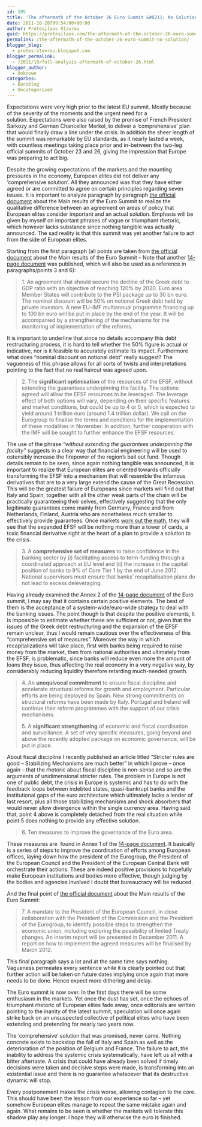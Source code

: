 ```yaml
---
id: 195
title: 'The aftermath of the October 26 Euro Summit &#8211; No Solution'
date: 2011-10-28T09:54:00+00:00
author: Protesilaos Stavrou
guid: https://protesilaos.com/the-aftermath-of-the-october-26-euro-summit-no-solution/
permalink: /the-aftermath-of-the-october-26-euro-summit-no-solution/
blogger_blog:
  - protes-stavrou.blogspot.com
blogger_permalink:
  - /2011/10/full-analysis-aftermath-of-october-26.html
blogger_author:
  - Unknown
categories:
  - Euroblog
  - Uncategorized
---
```

Expectations were very high prior to the latest EU summit. Mostly because of the severity of the moments and the urgent need for a solution.&nbsp;Expectations were also raised by the promise of French President Sarkozy and German Chancellor Merkel, to deliver a &#8216;comprehensive&#8217; plan that would finally draw a line under the crisis. In addition the sheer length of the summit was remarkable by EU standards, as it nearly lasted a week, with countless meetings taking place prior and in-between the two-leg official summits of October 23 and 26, giving the impression that Europe was preparing to act big.

Despite the growing expectations of the markets and the mounting pressures in the economy, European elites did not deliver any &#8216;comprehensive solution&#8217;. All they announced was that they have either agreed or are committed to agree on certain principles regarding seven issues. It is important to analyze paragraph by paragraph [the official document](http://www.consilium.europa.eu/uedocs/cms_data/docs/pressdata/en/ec/125645.pdf) about the Main results of the Euro Summit to realize the qualitative difference between an agreement on areas of policy that European elites consider important and an actual solution. Emphasis will be given by myself on important phrases of vague or triumphant rhetoric, which however lacks substance since nothing tangible was actually announced. The sad reality is that this summit was yet another failure to act from the side of European elites.

Starting from the first paragraph (all points are taken from [the official document](http://www.consilium.europa.eu/uedocs/cms_data/docs/pressdata/en/ec/125645.pdf) about the Main results of the Euro Summit &#8211; Note that another [14-page document](http://www.consilium.europa.eu/uedocs/cms_data/docs/pressdata/en/ec/125644.pdf) was published, which will also be used as a reference in paragraphs/points 3 and 6):
  


<blockquote class="tr_bq">
  1. An agreement that should secure the decline of the Greek debt to GDP ratio with an objective of reaching 120% by 2020. Euro area Member States will contribute to the PSI package up to 30 bn euro. The nominal discount will be 50% on notional Greek debt held by private investors. A new EU-IMF multiannual programme financing up to 100 bn euro will be put in place by the end of the year. It will be accompanied by a strengthening of the mechanisms for the monitoring of implementation of the reforms. </p>
</blockquote>

It is important to underline that since no details accompany this debt restructuring process, it is hard to tell whether the 50% figure is actual or indicative, nor is it feasible to accurately estimate its impact. Furthermore what does &#8220;nominal discount on notional debt&#8221; really suggest? The vagueness of this phrase allows for all sorts of twists and interpretations pointing to the fact that no real haircut was agreed upon.
  


<blockquote class="tr_bq">
  2. The <b>significant optimisation</b> of the resources of the EFSF, without extending the guarantees underpinning the facility. The options agreed will allow the EFSF resources to be leveraged. The leverage effect of both options will vary, depending on their specific features and market conditions, but could be up to 4 or 5, which is expected to yield around 1 trillion euro (around 1.4 trillion dollar). We call on the Eurogroup to finalise the terms and conditions for the implementation of these modalities in November. In addition, further cooperation with the IMF will be sought to further enhance the EFSF resources.</p>
</blockquote>

The use of the phrase _&#8220;without extending the guarantees underpinning the facility&#8221;_ suggests in a clear way that financial engineering will be used to ostensibly increase the firepower of the region&#8217;s bail out fund. Though details remain to be seen, since again nothing tangible was announced, it is important to realize that European elites are oriented towards officially transforming the EFSF into a mechanism that will resemble the infamous derivatives that are to a very large extend the cause of the Great Recession. This will be the greatest failure of Europeans since markets will find out that Italy and Spain, together with all the other weak parts of the chain will be practically guaranteeing their selves, effectively suggesting that the only legitimate guarantees come mainly from Germany, France and from Netherlands, Finland, Austria who are nonetheless much smaller to effectively provide guarantees. Once markets [work out the math](http://www.zerohedge.com/news/why-doing-math-behind-efsf-insurance-policy-leads-willem-buiter-conclude-it-not-bazooka-pea-sho), they will see that the expanded EFSF will be nothing more than a tower of cards, a toxic financial derivative right at the heart of a plan to provide a solution to the crisis. 
  


<blockquote class="tr_bq">
  3. A <b>comprehensive set of measures</b> to raise confidence in the banking sector by (i) facilitating access to term-funding through a coordinated approach at EU level and (ii) the increase in the capital position of banks to 9% of Core Tier 1 by the end of June 2012. National supervisors must ensure that banks&#8217; recapitalisation plans do not lead to excess deleveraging.</p>
</blockquote>

Having already examined the Annex 2 of the [14-page document](http://www.consilium.europa.eu/uedocs/cms_data/docs/pressdata/en/ec/125644.pdf) of the Euro summit, I may say that it contains certain positive elements. The best of them is the acceptance of a system-wide/euro-wide strategy to deal with the banking issues. The point though is that despite the positive elements, it is impossible to estimate whether these are sufficient or not, given that the issues of the Greek debt restructuring and the expansion of the EFSF remain unclear, thus I would remain cautious over the effectiveness of this &#8220;comprehensive set of measures&#8221;. Moreover the way in which recapitalizations will take place, first with banks being required to raise money from the market, then from national authorities and ultimately from the EFSF, is problematic, since banks will reduce even more the amount of loans they issue, thus affecting the real economy in a very negative way, by considerably reducing liquidity therefore retarding much-needed growth.
  


<blockquote class="tr_bq">
  4. An <b>unequivocal commitment</b> to ensure fiscal discipline and accelerate structural reforms for growth and employment. Particular efforts are being deployed by Spain. New strong commitments on structural reforms have been made by Italy. Portugal and Ireland will continue their reform programmes with the support of our crisis mechanisms.</p> 
  
  <p>
    5. A <b>significant strengthening</b> of economic and fiscal coordination and surveillance. A set of very specific measures, going beyond and above the recently adopted package on economic governance, will be put in place.
  </p>
</blockquote>

About fiscal discipline I recently published an article titled &#8220;Stricter rules are good &#8211; Stabilizing Mechanisms are much better&#8221; in which I prove &#8211; once again &#8211; that the rhetoric about fiscal discipline is non-sense and so are the arguments of unidimensional stricter rules. The problem in Europe is not one of public debt, the crisis in Europe is systemic and has to do with the feedback loops between indebted states, quasi-bankrupt banks and the institutional gaps of the euro architecture which ultimately lacks a lender of last resort, plus all those stabilizing mechanisms and shock absorbers that would never allow divergence within the single currency area. Having said that, point 4 above is completely detached from the real situation while point 5 does nothing to provide any effective solution.
  


<blockquote class="tr_bq">
  6. Ten measures to improve the governance of the Euro area. </p>
</blockquote>

These measures are&nbsp; found in Annex 1 of the [14-page document](http://www.consilium.europa.eu/uedocs/cms_data/docs/pressdata/en/ec/125644.pdf). It basically is a series of steps to improve the coordination of efforts among European offices, laying down how the president of the Eurogroup, the President of the European Council and the President of the European Central Bank will orchestrate their actions. These are indeed positive provisions to hopefully make European institutions and bodies more effective, though judging by the bodies and agencies involved I doubt that bureaucracy will be reduced. 

And the final point of [the official document](http://www.consilium.europa.eu/uedocs/cms_data/docs/pressdata/en/ec/125645.pdf) about the Main results of the Euro Summit:
  


<blockquote class="tr_bq">
  7. A mandate to the President of the European Council, in close collaboration with the President of the Commission and the President of the Eurogroup, to identify possible steps to strengthen the economic union, including exploring the possibility of limited Treaty changes. An interim report will be presented in December 2011. A report on how to implement the agreed measures will be finalised by March 2012. </p>
</blockquote>

This final paragraph says a lot and at the same time says nothing. Vagueness permeates every sentence while it is clearly pointed out that further action will be taken on future dates implying once again that more needs to be done. Hence expect more dithering and delay.

The Euro summit is now over. In the first days there will be some enthusiasm in the markets. Yet once the dust has set, once the echoes of triumphant rhetoric of European elites fade away, once editorials are written pointing to the inanity of the latest summit, speculation will once again strike back on an unsuspected collective of political elites who have been extending and pretending for nearly two years now. 

The &#8216;comprehensive&#8217; solution that was promised, never came. Nothing concrete exists to backstop the fall of Italy and Spain as well as the deterioration of the position of Belgium and France. The failure to act, the inability to address the systemic crisis systematically, have left us all with a bitter aftertaste. A crisis that could have already been solved if timely decisions were taken and decisive steps were made, is transforming into an existential issue and there is no guarantee whatsoever that its destructive dynamic will stop.

Every postponement makes the crisis worse, allowing contagion to the core. This should have been the lesson from our experience so far &#8211; yet somehow European elites manage to repeat the same mistake again and again. What remains to be seen is whether the markets will tolerate this shadow play any longer. I hope they will otherwise the euro is finished.